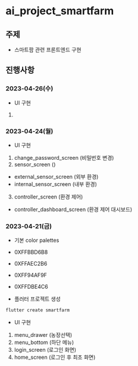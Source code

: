 # ai_project_smartfarm
## 주제
- 스마트팜 관련 프론트엔드 구현

## 진행사항
### 2023-04-26(수)
- UI 구현
1. 

### 2023-04-24(월)
- UI 구현
1. change_password_screen (비밀번호 변경)
2. sensor_screen ()
* external_sensor_screen (외부 환경)
* internal_sensor_screen (내부 환경)
3. controller_screen (환경 제어)
* controller_dashboard_screen (환경 제어 대시보드)

### 2023-04-21(금)
- 기본 color palettes
- 0XFFBBD6B8
- 0XFFAEC2B6
- 0XFF94AF9F
- 0XFFDBE4C6

- 플러터 프로젝트 생성
```bash
flutter create smartfarm
```

- UI 구현
1. menu_drawer (농장선택)
2. menu_bottom (하단 메뉴)
3. login_screen (로그인 화면)
4. home_screen (로그인 후 최초 화면)